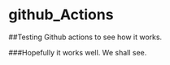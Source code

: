 # github_Actions

##Testing Github actions to see how it works.

###Hopefully it works well. We shall see.
